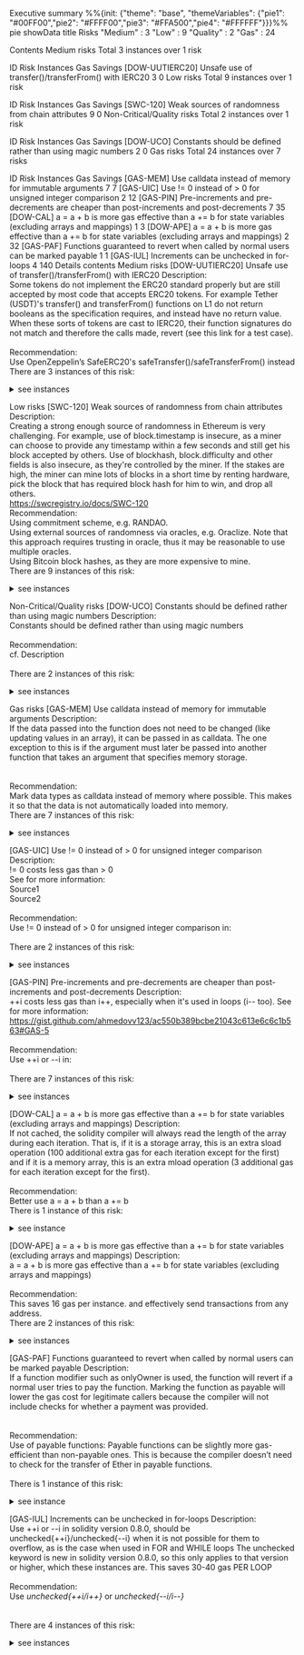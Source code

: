 Executive summary
%%{init: {"theme": "base", "themeVariables": {"pie1": "#00FF00","pie2": "#FFFF00","pie3": "#FFA500","pie4": "#FFFFFF"}}}%%
pie showData 
    title Risks
   "Medium" : 3
   "Low" : 9
   "Quality" : 2
   "Gas" : 24

Contents
Medium risks
Total 3 instances over 1 risk<br>

ID	Risk	Instances	Gas Savings
[DOW-UUTIERC20]	Unsafe use of transfer()/transferFrom() with IERC20	3	0
Low risks
Total 9 instances over 1 risk<br>

ID	Risk	Instances	Gas Savings
[SWC-120]	Weak sources of randomness from chain attributes	9	0
Non-Critical/Quality risks
Total 2 instances over 1 risk<br>

ID	Risk	Instances	Gas Savings
[DOW-UCO]	Constants should be defined rather than using magic numbers	2	0
Gas risks
Total 24 instances over 7 risks<br>

ID	Risk	Instances	Gas Savings
[GAS-MEM]	Use calldata instead of memory for immutable arguments	7	7
[GAS-UIC]	Use != 0 instead of > 0 for unsigned integer comparison	2	12
[GAS-PIN]	Pre-increments and pre-decrements are cheaper than post-increments and post-decrements	7	35
[DOW-CAL]	a = a + b is more gas effective than a += b for state variables (excluding arrays and mappings)	1	3
[DOW-APE]	a = a + b is more gas effective than a += b for state variables (excluding arrays and mappings)	2	32
[GAS-PAF]	Functions guaranteed to revert when called by normal users can be marked payable	1	1
[GAS-IUL]	Increments can be unchecked in for-loops	4	140
Details contents
Medium risks
[DOW-UUTIERC20]<a name="DOW-UUTIERC20"> Unsafe use of transfer()/transferFrom() with IERC20
Description:<br> Some tokens do not implement the ERC20 standard properly but are still accepted by most code that accepts ERC20 tokens. For example Tether (USDT)'s transfer() and transferFrom() functions on L1 do not return booleans as the specification requires, and instead have no return value. When these sorts of tokens are cast to IERC20, their function signatures do not match and therefore the calls made, revert (see this link for a test case).<br> <br>Recommendation:<br> Use OpenZeppelin’s SafeERC20's safeTransfer()/safeTransferFrom() instead<br> There are 3 instances of this risk: <details><summary>see instances</summary>File: LockManager.sol

376:             token.transferFrom(_tokenOwner, address(this), _quantity);
420:             payable(msg.sender).transfer(_quantity);
423:             token.transfer(msg.sender, _quantity);

GitHub : L376 L420 L423

<br> </details>

Low risks
[SWC-120]<a name="SWC-120"> Weak sources of randomness from chain attributes
Description:<br>Creating a strong enough source of randomness in Ethereum is very challenging. For example, use of block.timestamp is insecure, as a miner can choose to provide any timestamp within a few seconds and still get his block accepted by others. Use of blockhash, block.difficulty and other fields is also insecure, as they're controlled by the miner. If the stakes are high, the miner can mine lots of blocks in a short time by renting hardware, pick the block that has required block hash for him to win, and drop all others.<br>https://swcregistry.io/docs/SWC-120 <br>Recommendation:<br>Using commitment scheme, e.g. RANDAO.<br>Using external sources of randomness via oracles, e.g. Oraclize. Note that this approach requires trusting in oracle, thus it may be reasonable to use multiple oracles. <br>Using Bitcoin block hashes, as they are more expensive to mine.<br> There are 9 instances of this risk: <details><summary>see instances</summary>File: LockManager.sol

101: block.timestamp
104: block.timestamp
166: block.timestamp
257: block.timestamp
353: block.timestamp
354: block.timestamp
381: block.timestamp
383: block.timestamp
410: block.timestamp

GitHub : L101 L104 L166 L257 L353 L354 L381 L383 L410

<br> </details>

Non-Critical/Quality risks
[DOW-UCO]<a name="DOW-UCO"> Constants should be defined rather than using magic numbers
Description:<br> Constants should be defined rather than using magic numbers<br> <br>Recommendation:<br> cf. Description<br> <br> There are 2 instances of this risk: <details><summary>see instances</summary>File: LockManager.sol

472:                 // We are assuming all tokens have a maximum of 18
474:                     (18

GitHub : L472 L474

<br> </details>

Gas risks
[GAS-MEM]<a name="GAS-MEM"> Use calldata instead of memory for immutable arguments
Description:<br> If the data passed into the function does not need to be changed (like updating values in an array), it can be passed in as calldata. The one exception to this is if the argument must later be passed into another function that takes an argument that specifies memory storage.<br> <br><br>Recommendation:<br> Mark data types as calldata instead of memory where possible. This makes it so that the data is not automatically loaded into memory.<br> There are 7 instances of this risk: <details><summary>see instances</summary>File: LockManager.sol

117:         ConfiguredToken memory _tokenData
319:             MunchablesCommonLib.Player memory _player
432:     ) external view returns (LockedTokenWithMetadata[] memory _lockedTokens) {
435:             memory tmpLockedTokens = new LockedTokenWithMetadata[](
439:             LockedToken memory tmpLockedToken;
492:     ) external view returns (ConfiguredToken memory _token) {
498:     ) external view returns (PlayerSettings memory _settings) {

GitHub : L117 L319 L432 L435 L439 L492 L498

<br> </details>

[GAS-UIC]<a name="GAS-UIC"> Use != 0 instead of > 0 for unsigned integer comparison
Description:<br> != 0 costs less gas than > 0 <br> See for more information:<br> Source1 <br> Source2 <br> <br>Recommendation:<br> Use != 0 instead of > 0 for unsigned integer comparison in:<br> <br> There are 2 instances of this risk: <details><summary>see instances</summary>File: LockManager.sol

254: > 0
468: >
                0

GitHub : L254 L468-L469

<br> </details>

[GAS-PIN]<a name="GAS-PIN"> Pre-increments and pre-decrements are cheaper than post-increments and post-decrements
Description:<br> ++i costs less gas than i++, especially when it's used in loops (i-- too). See for more information: https://gist.github.com/ahmedovv123/ac550b389bcbe21043c613e6c6c1b563#GAS-5 <br> <br>Recommendation:<br> Use ++i or --i in: <br> <br> There are 7 instances of this risk: <details><summary>see instances</summary>File: LockManager.sol

171: usdUpdateProposal.approvalsCount++
200: usdUpdateProposal.approvalsCount++
232: usdUpdateProposal.disapprovalsCount++
252: i++
438: i++
466: i++
512: i++

GitHub : L171 L200 L232 L252 L438 L466 L512

<br> </details>

[DOW-CAL]<a name="DOW-CAL"> a = a + b is more gas effective than a += b for state variables (excluding arrays and mappings)
Description:<br> If not cached, the solidity compiler will always read the length of the array during each iteration. That is, if it is a storage array, this is an extra sload operation (100 additional extra gas for each iteration except for the first) and if it is a memory array, this is an extra mload operation (3 additional gas for each iteration except for the first).<br> <br>Recommendation:<br> Better use a = a + b than a += b<br> There is 1 instance of this risk: <details><summary>see instance</summary>File: LockManager.sol

380:         lockedToken.quantity += _quantity;

GitHub : L380

<br> </details>

[DOW-APE]<a name="DOW-APE"> a = a + b is more gas effective than a += b for state variables (excluding arrays and mappings)
Description:<br> a = a + b is more gas effective than a += b for state variables (excluding arrays and mappings)<br> <br>Recommendation:<br> This saves 16 gas per instance. and effectively send transactions from any address.<br> There are 2 instances of this risk: <details><summary>see instances</summary>File: LockManager.sol

380:         lockedToken.quantity += _quantity;
476:                 lockedWeighted +=
                    (deltaDecimal *

GitHub : L380 L476-L477

<br> </details>

[GAS-PAF]<a name="GAS-PAF"> Functions guaranteed to revert when called by normal users can be marked payable
Description:<br> If a function modifier such as onlyOwner is used, the function will revert if a normal user tries to pay the function. Marking the function as payable will lower the gas cost for legitimate callers because the compiler will not include checks for whether a payment was provided. <br> <br><br>Recommendation:<br> Use of payable functions: Payable functions can be slightly more gas-efficient than non-payable ones. This is because the compiler doesn’t need to check for the transfer of Ether in payable functions.<br> <br> There is 1 instance of this risk: <details><summary>see instance</summary>File: LockManager.sol

85: function configUpdated() external override only

GitHub : L85

<br> </details>

[GAS-IUL]<a name="GAS-IUL"> Increments can be unchecked in for-loops
Description:<br> Use ++i or --i in solidity version 0.8.0, should be unchecked{++i}/unchecked{--i} when it is not possible for them to overflow, as is the case when used in FOR and WHILE loops The unchecked keyword is new in solidity version 0.8.0, so this only applies to that version or higher, which these instances are. This saves 30-40 gas PER LOOP <br> <br>Recommendation:<br> Use *unchecked{++i/i++}* or *unchecked{--i/i--}*<br> <br> <br> There are 4 instances of this risk: <details><summary>see instances</summary>File: LockManager.sol

252: for (uint256 i; i < configuredTokensLength; i++)
438: for (uint256 i; i < configuredTokensLength; i++)
466: for (uint256 i; i < configuredTokensLength; i++)
512: for (uint256 i; i < updateTokensLength; i++)

GitHub : L252 L438 L466 L512

<br> </details>